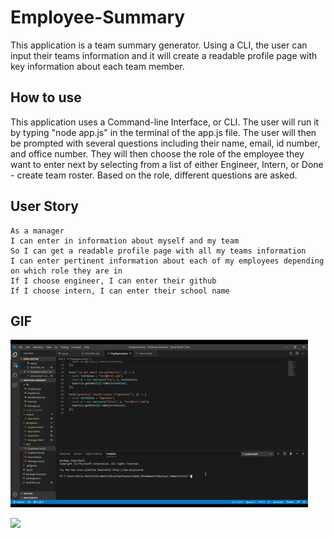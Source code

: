 # Employee-Summary

This application is a team summary generator. Using a CLI, the user can input their teams information and it will create a readable profile page with key information about each team member. 

## How to use

This application uses a Command-line Interface, or CLI. The user will run it by typing "node app.js" in the terminal of the app.js file. The user will then be prompted with several questions including their name, email, id number, and office number. They will then choose the role of the employee they want to enter next by selecting from a list of either Engineer, Intern, or Done - create team roster. Based on the role, different questions are asked. 

## User Story
```
As a manager
I can enter in information about myself and my team
So I can get a readable profile page with all my teams information 
I can enter pertinent information about each of my employees depending on which role they are in
If I choose engineer, I can enter their github
If I choose intern, I can enter their school name
```
## GIF

![](test-trial.gif)

![](app-demo.gif)